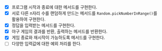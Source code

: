 - [x] 프로그램 시작과 종료에 대한 메서드를 구현한다.
- [x] 서로 다른 n자리 수를 랜덤하게 만드는 메서드를 `Random.pickNumberInRange()`를 활용하여 구현한다.
- [x] 정답을 입력받는 메서드를 구현한다.
- [x] 야구 게임의 결과를 반환, 출력하는 메서드를 반환한다.
- [x] 게임 종료와 재시작이 가능하도록 메서드를 구현한다.
- [ ] 다양한 입력값에 대한 예외 처리를 한다.

